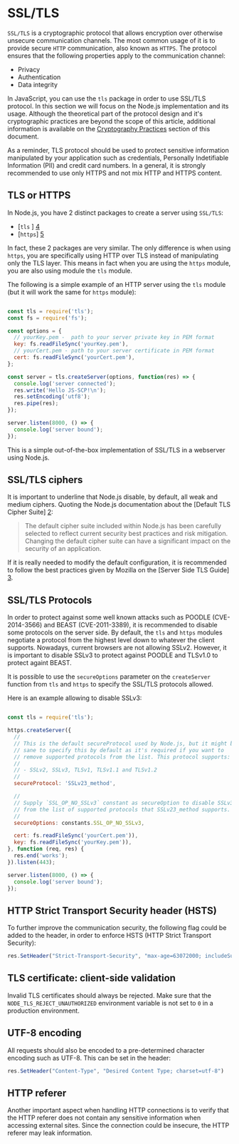 SSL/TLS
=========

`SSL/TLS` is a cryptographic protocol that allows encryption over otherwise
unsecure communication channels. The most common usage of it is to provide
secure `HTTP` communication, also known as `HTTPS`. The protocol ensures that
the following properties apply to the communication channel:

* Privacy
* Authentication
* Data integrity

In JavaScript, you can use the `tls` package in order to use SSL/TLS protocol.
In this section we will focus on the Node.js implementation and its usage.
Although the theoretical part of the protocol design and it's cryptographic
practices are beyond the scope of this article, additional information is
available on the [Cryptography Practices][1] section of this document.

As a reminder, TLS protocol should be used to protect sensitive information manipulated by your application such as credentials, Personally Indetifiable Information (PII) and credit card numbers.
In a general, it is strongly recommended to use only HTTPS and not mix HTTP and HTTPS content.

## TLS or HTTPS

In Node.js, you have 2 distinct packages to create a server using `SSL/TLS`: 
* [`tls` ] [4]
* [`https`] [5]

In fact, these 2 packages are very similar. The only difference is when using `https`, you are specifically using HTTP over TLS instead of manipulating only the TLS layer.
This means in fact when you are using the `https` module, you are also using module the `tls` module.

The following is a simple example of an HTTP server using the `tls` module (but it will work the same for `https` module):

```javascript

const tls = require('tls');
const fs = require('fs');

const options = {
  // yourKey.pem -  path to your server private key in PEM format
  key: fs.readFileSync('yourKey.pem'),
  // yourCert.pem - path to your server certificate in PEM format
  cert: fs.readFileSync('yourCert.pem'),
};

const server = tls.createServer(options, function(res) => {
  console.log('server connected');
  res.write('Hello JS-SCP!\n');
  res.setEncoding('utf8');
  res.pipe(res);
});

server.listen(8000, () => {
  console.log('server bound');
});
```

This is a simple out-of-the-box implementation of SSL/TLS in a webserver using Node.js.

## SSL/TLS ciphers

It is important to underline that Node.js disable, by default, all weak and medium ciphers. 
Quoting the Node.js documentation about the [Default TLS Cipher Suite] [2]:
> The default cipher suite included within Node.js has been carefully selected to reflect current security best practices and risk mitigation. 
> Changing the default cipher suite can have a significant impact on the security of an application. 

If it is really needed to modify the default configuration, it is recommended to follow the best practices given by Mozilla on the [Server Side TLS Guide] [3].

## SSL/TLS Protocols
In order to protect against some well known attacks such as POODLE (CVE-2014-3566) and BEAST (CVE-2011-3389), it is recommended to disable some protocols on the server side.
By default, the `tls` and `https` modules negotiate a protocol from the highest level down to whatever the client supports. Nowadays, current browsers are not allowing SSLv2.
However, it is important to disable SSLv3 to protect against POODLE and TLSv1.0 to protect againt BEAST.

It is possible to use the `secureOptions` parameter on the `createServer` function from `tls` and `https` to specify the SSL/TLS protocols allowed.

Here is an example allowing to disable SSLv3:
```javascript

const tls = require('tls');

https.createServer({
  //
  // This is the default secureProtocol used by Node.js, but it might be
  // sane to specify this by default as it's required if you want to
  // remove supported protocols from the list. This protocol supports:
  //
  // - SSLv2, SSLv3, TLSv1, TLSv1.1 and TLSv1.2
  //
  secureProtocol: 'SSLv23_method',

  //
  // Supply `SSL_OP_NO_SSLv3` constant as secureOption to disable SSLv3
  // from the list of supported protocols that SSLv23_method supports.
  //
  secureOptions: constants.SSL_OP_NO_SSLv3,

  cert: fs.readFileSync('yourCert.pem')),
  key: fs.readFileSync('yourKey.pem')),
}, function (req, res) {
  res.end('works');
}).listen(443);

server.listen(8000, () => {
  console.log('server bound');
});
```

## HTTP Strict Transport Security header (HSTS)

To further improve the communication security, the following flag could be added
to the header, in order to enforce HSTS (HTTP Strict Transport Security):
```javascript
res.SetHeader("Strict-Transport-Security", "max-age=63072000; includeSubDomains")
```

## TLS certificate: client-side validation

Invalid TLS certificates should always be rejected.
Make sure that the `NODE_TLS_REJECT_UNAUTHORIZED` environment variable is not set
to `0` in a production environment.  


## UTF-8 encoding

All requests should also be encoded to a pre-determined character encoding such as UTF-8. This can be set in the header:
```javascript
res.SetHeader("Content-Type", "Desired Content Type; charset=utf-8")
```

## HTTP referer

Another important aspect when handling HTTP connections is to verify that the HTTP referer does not contain any sensitive information when accessing external sites. Since the connection could be insecure, the HTTP referer may leak information.


[1]: ../cryptography-practices/README.md
[2]: https://nodejs.org/api/tls.html#tls_modifying_the_default_tls_cipher_suite
[3]: https://wiki.mozilla.org/Security/Server_Side_TLS
[4]: https://nodejs.org/api/tls.html
[5]: https://nodejs.org/api/https.html